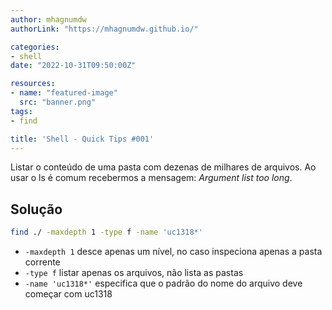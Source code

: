 ```yaml
---
author: mhagnumdw
authorLink: "https://mhagnumdw.github.io/"

categories:
- shell
date: "2022-10-31T09:50:00Z"

resources:
- name: "featured-image"
  src: "banner.png"
tags:
- find

title: 'Shell - Quick Tips #001'
---
```


Listar o conteúdo de uma pasta com dezenas de milhares de arquivos. Ao usar o ls é comum recebermos a mensagem: _Argument list too long_.

<!--more-->

## Solução

```bash
find ./ -maxdepth 1 -type f -name 'uc1318*'
```

- `-maxdepth 1` desce apenas um nível, no caso inspeciona apenas a pasta corrente
- `-type f` listar apenas os arquivos, não lista as pastas
- `-name 'uc1318*'` especifica que o padrão do nome do arquivo deve começar com uc1318
